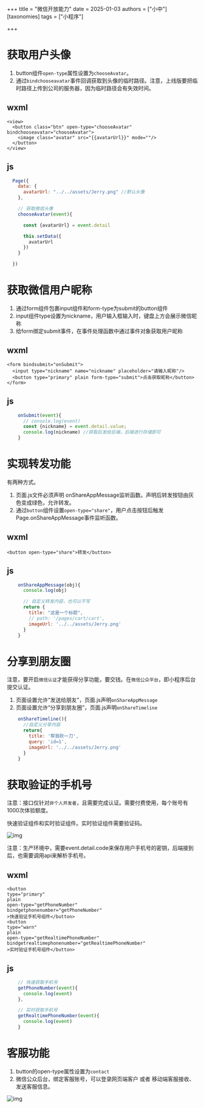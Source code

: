 +++
title = "微信开放能力"
date = 2025-01-03
authors = ["小中"]
[taxonomies]
tags = ["小程序"]

+++

#  获取用户头像

1. button组件`open-type`属性设置为`chooseAvatar`。
2. 通过`bindchooseavatar`事件回调获取到头像的临时路径。注意，上线版要把临时路径上传到公司的服务器，因为临时路径会有失效时间。

## wxml

```wxml
<view>
  <button class="btn" open-type="chooseAvatar" bindchooseavatar="chooseAvatar">
    <image class="avatar" src="{{avatarUrl}}" mode=""/>
  </button>
</view>

```

## js

```js
  Page({
    data: {
      avatarUrl: "../../assets/Jerry.png" //默认头像
    },

    // 获取微信头像
    chooseAvatar(event){

      const {avatarUrl} = event.detail

      this.setData({
        avatarUrl
      })
    }

  })
```

# 获取微信用户昵称

1. 通过form组件包裹input组件和form-type为submit的button组件
2. input组件type设置为nickname，用户输入框输入时，键盘上方会展示微信昵称
3. 给form绑定submit事件，在事件处理函数中通过事件对象获取用户昵称

## wxml

```wxml
<form bindsubmit="onSubmit">
  <input type="nickname" name="nickname" placeholder="请输入昵称"/>
  <button type="primary" plain form-type="submit">点击获取昵称</button>
</form>
```

## js
```js
    onSubmit(event){
      // console.log(event)
      const {nickname} = event.detail.value;
      console.log(nickname) //获取后发给后端，后端进行存储即可
    }
```

# 实现转发功能

有两种方式。

1. 页面.js文件必须声明 onShareAppMessage监听函数。声明后转发按钮由灰色变成绿色，允许转发。
2. 通过`button`组件设置`open-type="share"`，用户点击按钮后触发Page.onShareAppMessage事件监听函数。

## wxml

```wxml
<button open-type="share">转发</button>
```

## js

```js
    onShareAppMessage(obj){
      console.log(obj)

      // 自定义转发内容，也可以不写
      return {
        title: "这是一个标题",
        // path: '/pages/cart/cart',
        imageUrl: '../../assets/Jerry.png'
      }
    }
```

# 分享到朋友圈

注意，要开启`微信认证`才能获得分享功能，要交钱。在`微信公众平台`，即小程序后台提交认证。

1. 页面设置允许“发送给朋友”，页面.js声明`onShareAppMessage`
2. 页面设置允许“分享到朋友圈”，页面.js声明`onShareTimeline`

```js
    onShareTimeline(){
      //自定义分享内容
      return{
        title: '帮我砍一刀',
        query: 'id=1',
        imageUrl: '../../assets/Jerry.png'
      }
    }
```

# 获取验证的手机号

注意：接口仅针对`非个人开发者`，且需要完成认证。需要付费使用，每个账号有1000次体验额度。

快速验证组件和实时验证组件。实时验证组件需要验证码。

![img](https://linxz-aliyun.oss-cn-shenzhen.aliyuncs.com/images/202501031130129.png)

注意：生产环境中，需要event.detail.code来保存用户手机号的密钥，后端接到后，也需要调用api来解析手机号。

## wxml

```wxml
<button
type="primary"
plain
open-type="getPhoneNumber"
bindgetphonenumber="getPhoneNumber"
>快速验证手机号组件</button>
<button
type="warn" 
plain
open-type="getRealtimePhoneNumber"
bindgetrealtimephonenumber="getRealtimePhoneNumber"
>实时验证手机号组件</button>
```

## js

```js
    // 快速获取手机号
    getPhoneNumber(event){
      console.log(event)
    },

    // 实时获取手机号
    getRealtimePhoneNumber(event){
      console.log(event)
    }
```

# 客服功能

1. button的open-type属性设置为`contact`
2. 微信公众后台，绑定客服账号，可以登录网页端客户 或者 移动端客服接收、发送客服信息。

![img](https://linxz-aliyun.oss-cn-shenzhen.aliyuncs.com/images/202501031207994.png)

